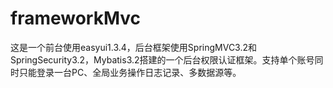 frameworkMvc
============

这是一个前台使用easyui1.3.4，后台框架使用SpringMVC3.2和SpringSecurity3.2，Mybatis3.2搭建的一个后台权限认证框架。支持单个账号同时只能登录一台PC、全局业务操作日志记录、多数据源等。
